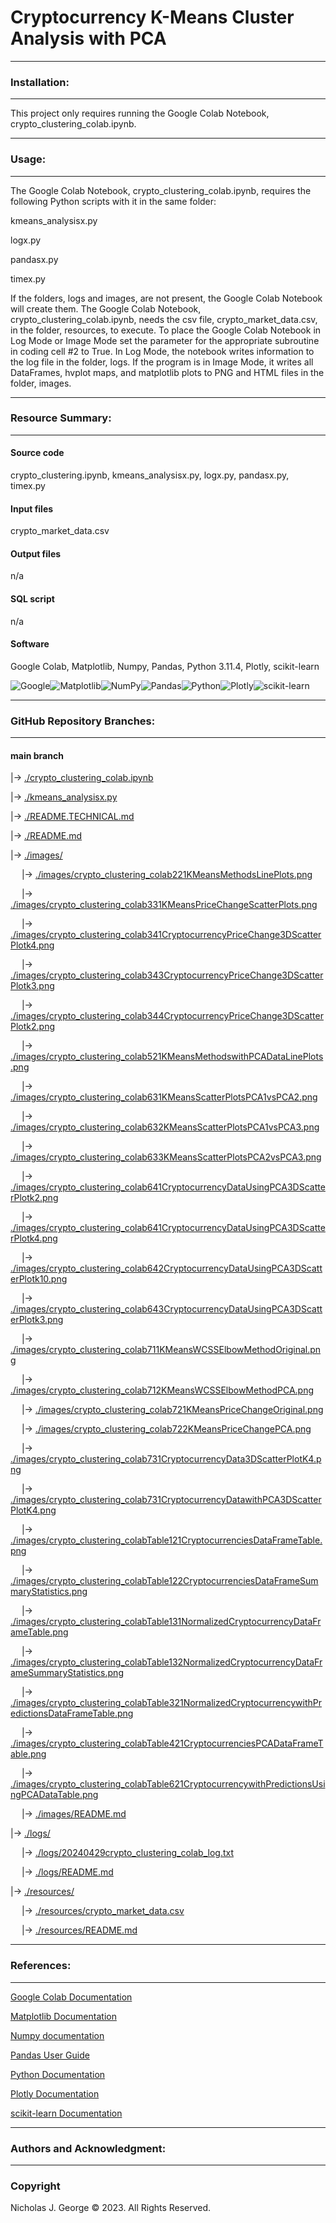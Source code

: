 # **Cryptocurrency K-Means Cluster Analysis with PCA**

----

### **Installation:**

----

This project only requires running the Google Colab Notebook, crypto_clustering_colab.ipynb.

----

### **Usage:**

----

The Google Colab Notebook, crypto_clustering_colab.ipynb, requires the following Python scripts with it in the same folder:

kmeans_analysisx.py

logx.py

pandasx.py

timex.py

If the folders, logs and images, are not present, the Google Colab Notebook will create them.  The Google Colab Notebook, crypto_clustering_colab.ipynb, needs the csv file, crypto_market_data.csv, in the folder, resources, to execute. To place the Google Colab Notebook in Log Mode or Image Mode set the parameter for the appropriate subroutine in coding cell #2 to True. In Log Mode, the notebook writes information to the log file in the folder, logs. If the program is in Image Mode, it writes all DataFrames, hvplot maps, and matplotlib plots to PNG and HTML files in the folder, images.

----

### **Resource Summary:**

----

#### Source code

crypto_clustering.ipynb, kmeans_analysisx.py, logx.py, pandasx.py, timex.py

#### Input files

crypto_market_data.csv

#### Output files

n/a

#### SQL script

n/a

#### Software

Google Colab, Matplotlib, Numpy, Pandas, Python 3.11.4, Plotly, scikit-learn

![Google](https://img.shields.io/badge/google-4285F4?style=for-the-badge&logo=google&logoColor=white)![Matplotlib](https://img.shields.io/badge/Matplotlib-%23ffffff.svg?style=for-the-badge&logo=Matplotlib&logoColor=black)![NumPy](https://img.shields.io/badge/numpy-%23013243.svg?style=for-the-badge&logo=numpy&logoColor=white)![Pandas](https://img.shields.io/badge/pandas-%23150458.svg?style=for-the-badge&logo=pandas&logoColor=white)![Python](https://img.shields.io/badge/python-3670A0?style=for-the-badge&logo=python&logoColor=ffdd54)![Plotly](https://img.shields.io/badge/Plotly-%233F4F75.svg?style=for-the-badge&logo=plotly&logoColor=white)![scikit-learn](https://img.shields.io/badge/scikit--learn-%23F7931E.svg?style=for-the-badge&logo=scikit-learn&logoColor=white)

----

### **GitHub Repository Branches:**

----

#### main branch 

|&rarr; [./crypto_clustering_colab.ipynb](./crypto_clustering_colab_colab.ipynb)

|&rarr; [./kmeans_analysisx.py](./kmeans_analysisx.py)

|&rarr; [./README.TECHNICAL.md](./README.TECHNICAL.md)

|&rarr; [./README.md](./README.md)

|&rarr; [./images/](./images/)

  &emsp; |&rarr; [./images/crypto_clustering_colab221KMeansMethodsLinePlots.png](./images/crypto_clustering_colab221KMeansMethodsLinePlots.png)
  
  &emsp; |&rarr; [./images/crypto_clustering_colab331KMeansPriceChangeScatterPlots.png](./images/crypto_clustering_colab331KMeansPriceChangeScatterPlots.png)

  &emsp; |&rarr; [./images/crypto_clustering_colab341CryptocurrencyPriceChange3DScatterPlotk4.png](./images/crypto_clustering_colab341CryptocurrencyPriceChange3DScatterPlotk4.png)

  &emsp; |&rarr; [./images/crypto_clustering_colab343CryptocurrencyPriceChange3DScatterPlotk3.png](./images/crypto_clustering_colab343CryptocurrencyPriceChange3DScatterPlotk3.png)

  &emsp; |&rarr; [./images/crypto_clustering_colab344CryptocurrencyPriceChange3DScatterPlotk2.png](./images/crypto_clustering_colab344CryptocurrencyPriceChange3DScatterPlotk2.png)

  &emsp; |&rarr; [./images/crypto_clustering_colab521KMeansMethodswithPCADataLinePlots.png](./images/crypto_clustering_colab521KMeansMethodswithPCADataLinePlots.png)

  &emsp; |&rarr; [./images/crypto_clustering_colab631KMeansScatterPlotsPCA1vsPCA2.png](./images/crypto_clustering_colab631KMeansScatterPlotsPCA1vsPCA2.png)
  
  &emsp; |&rarr; [./images/crypto_clustering_colab632KMeansScatterPlotsPCA1vsPCA3.png](./images/crypto_clustering_colab632KMeansScatterPlotsPCA1vsPCA3.png)
  
  &emsp; |&rarr; [./images/crypto_clustering_colab633KMeansScatterPlotsPCA2vsPCA3.png](./images/crypto_clustering_colab633KMeansScatterPlotsPCA2vsPCA3.png)
  
  &emsp; |&rarr; [./images/crypto_clustering_colab641CryptocurrencyDataUsingPCA3DScatterPlotk2.png](./images/crypto_clustering_colab641CryptocurrencyDataUsingPCA3DScatterPlotk2.png)

  &emsp; |&rarr; [./images/crypto_clustering_colab641CryptocurrencyDataUsingPCA3DScatterPlotk4.png](./images/crypto_clustering_colab641CryptocurrencyDataUsingPCA3DScatterPlotk4.png)

  &emsp; |&rarr; [./images/crypto_clustering_colab642CryptocurrencyDataUsingPCA3DScatterPlotk10.png](./images/crypto_clustering_colab642CryptocurrencyDataUsingPCA3DScatterPlotk10.png)

  &emsp; |&rarr; [./images/crypto_clustering_colab643CryptocurrencyDataUsingPCA3DScatterPlotk3.png](./images/crypto_clustering_colab643CryptocurrencyDataUsingPCA3DScatterPlotk3.png)

  &emsp; |&rarr; [./images/crypto_clustering_colab711KMeansWCSSElbowMethodOriginal.png](./images/crypto_clustering_colab711KMeansWCSSElbowMethodOriginal.png)

  &emsp; |&rarr; [./images/crypto_clustering_colab712KMeansWCSSElbowMethodPCA.png](./images/crypto_clustering_colab712KMeansWCSSElbowMethodPCA.png)
  
  &emsp; |&rarr; [./images/crypto_clustering_colab721KMeansPriceChangeOriginal.png](./images/crypto_clustering_colab721KMeansPriceChangeOriginal.png)

  &emsp; |&rarr; [./images/crypto_clustering_colab722KMeansPriceChangePCA.png](./images/crypto_clustering_colab722KMeansPriceChangePCA.png)
  
  &emsp; |&rarr; [./images/crypto_clustering_colab731CryptocurrencyData3DScatterPlotK4.png](./images/crypto_clustering_colab731CryptocurrencyData3DScatterPlotK4.png)

  &emsp; |&rarr; [./images/crypto_clustering_colab731CryptocurrencyDatawithPCA3DScatterPlotK4.png](./images/crypto_clustering_colab731CryptocurrencyDatawithPCA3DScatterPlotK4.png)

  &emsp; |&rarr; [./images/crypto_clustering_colabTable121CryptocurrenciesDataFrameTable.png](./images/crypto_clustering_colabTable121CryptocurrenciesDataFrameTable.png)
  
  &emsp; |&rarr; [./images/crypto_clustering_colabTable122CryptocurrenciesDataFrameSummaryStatistics.png](./images/crypto_clustering_colabTable122CryptocurrenciesDataFrameSummaryStatistics.png)
  
  &emsp; |&rarr; [./images/crypto_clustering_colabTable131NormalizedCryptocurrencyDataFrameTable.png](./images/crypto_clustering_colabTable131NormalizedCryptocurrencyDataFrameTable.png)

  &emsp; |&rarr; [./images/crypto_clustering_colabTable132NormalizedCryptocurrencyDataFrameSummaryStatistics.png](./images/crypto_clustering_colabTable132NormalizedCryptocurrencyDataFrameSummaryStatistics.png)
  
  &emsp; |&rarr; 
[./images/crypto_clustering_colabTable321NormalizedCryptocurrencywithPredictionsDataFrameTable.png](./images/crypto_clustering_colabTable321NormalizedCryptocurrencywithPredictionsDataFrameTable.png)

  &emsp; |&rarr; [./images/crypto_clustering_colabTable421CryptocurrenciesPCADataFrameTable.png](./images/crypto_clustering_colabTable421CryptocurrenciesPCADataFrameTable.png)
  
  &emsp; |&rarr; [./images/crypto_clustering_colabTable621CryptocurrencywithPredictionsUsingPCADataTable.png](./images/crypto_clustering_colabTable621CryptocurrencywithPredictionsUsingPCADataTable.png)
  
  &emsp; |&rarr; [./images/README.md](./images/README.md)

|&rarr; [./logs/](./logs/)

  &emsp; |&rarr; [./logs/20240429crypto_clustering_colab_log.txt](./logs/20240429crypto_clustering_colab_log.txt)

  &emsp; |&rarr; [./logs/README.md](./logs/README.md)

|&rarr; [./resources/](./resources/)

  &emsp; |&rarr; [./resources/crypto_market_data.csv](./resources/crypto_market_data.csv)

  &emsp; |&rarr; [./resources/README.md](./resources/README.md)

----

### **References:**

----

[Google Colab Documentation](https://cloud.google.com/colab/docs)

[Matplotlib Documentation](https://matplotlib.org/stable/index.html)

[Numpy documentation](https://numpy.org/doc/1.26/)

[Pandas User Guide](https://pandas.pydata.org/docs/user_guide/index.html)

[Python Documentation](https://docs.python.org/3/contents.html)

[Plotly Documentation](https://plotly.com/python/getting-started/)

[scikit-learn Documentation](https://scikit-learn.org/stable/)

----

### **Authors and Acknowledgment:**

----

### Copyright

Nicholas J. George © 2023. All Rights Reserved.
